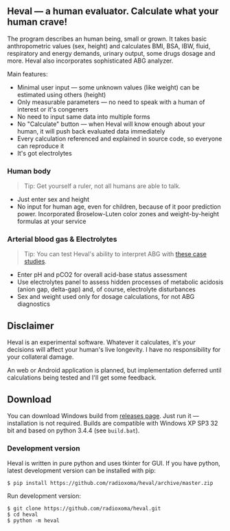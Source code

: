 ## Heval — a human evaluator. Calculate what your human crave!

The program describes an human being, small or grown. It takes basic anthropometric values (sex, height) and calculates BMI, BSA, IBW, fluid, respiratory and energy demands, urinary output, some drugs dosage and more. Heval also incorporates sophisticated ABG analyzer.

Main features:

* Minimal user input — some unknown values (like weight) can be estimated using others (height)
* Only measurable parameters — no need to speak with a human of interest or it's congeners
* No need to input same data into multiple forms
* No "Calculate" button — when Heval will know enough about your human, it will push back evaluated data immediately
* Every calculation referenced and explained in source code, so everyone can reproduce it
* It's got electrolytes


### Human body

> Tip: Get yourself a ruler, not all humans are able to talk.

* Just enter sex and height
* No input for human age, even for children, because of it poor prediction power. Incorporated Broselow-Luten color zones and weight-by-height formulas at your service


### Arterial blood gas & Electrolytes

> Tip: You can test Heval's ability to interpret ABG with [these case studies](https://web.archive.org/web/20170818090331/http://fitsweb.uchc.edu/student/selectives/TimurGraham/Case_1.html).

* Enter pH and pCO2 for overall acid-base status assessment
* Use electrolytes panel to assess hidden processes of metabolic acidosis (anion gap, delta-gap) and, of course, electrolyte disturbances
* Sex and weight used only for dosage calculations, for not ABG diagnostics


## Disclaimer
Heval is an experimental software. Whatever it calculates, it's *your* decisions will affect your human's live longevity. I have no responsibility for your collateral damage.

An web or Android application is planned, but implementation deferred until calculations being tested and I'll get some feedback.


## Download

You can download Windows build from [releases page](https://github.com/radioxoma/heval/releases/). Just run it — installation is not required. Builds are compatible with Windows XP SP3 32 bit and based on python 3.4.4 (see `build.bat`).

### Development version

Heval is written in pure python and uses tkinter for GUI. If you have python, latest development version can be installed with pip:

    $ pip install https://github.com/radioxoma/heval/archive/master.zip

Run development version:

    $ git clone https://github.com/radioxoma/heval.git
    $ cd heval
    $ python -m heval
